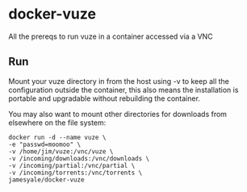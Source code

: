 docker-vuze
===========

All the prereqs to run vuze in a container accessed via a VNC

Run
---
Mount your vuze directory in from the host using -v to keep all the configuration outside the container, this also means the installation is portable and upgradable without rebuilding the container. 

You may also want to mount other directories for downloads from elsewhere on the file system: 

	docker run -d --name vuze \
	-e "passwd=moomoo" \
	-v /home/jim/vuze:/vnc/vuze \
	-v /incoming/downloads:/vnc/downloads \
	-v /incoming/partial:/vnc/partial \
	-v /incoming/torrents:/vnc/torrents \
	jamesyale/docker-vuze
